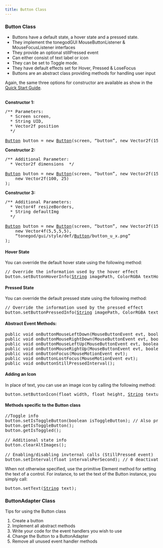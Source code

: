 ```yaml
---
title: Button Class
---
```

<h3 class="sectionedit1" id="button_class">Button Class</h3>
<div class="level3">
<ul>
<li class="level1"><div class="li"> Buttons have a default state, a hover state and a pressed state.</div>
</li>
<li class="level1"><div class="li"> They implement the tonegodGUI MouseButtonListener &amp; MouseFocusListener interfaces</div>
</li>
<li class="level1"><div class="li"> They provide an optional stillPressed event</div>
</li>
<li class="level1"><div class="li"> Can either consist of text label or icon</div>
</li>
<li class="level1"><div class="li"> They can be set to Toggle mode.</div>
</li>
<li class="level1"><div class="li"> They have default effects set for Hover, Pressed &amp; LoseFocus</div>
</li>
<li class="level1"><div class="li"> Buttons are an abstract class providing methods for handling user input</div>
</li>
</ul>

<p>
Again, the same three options for constructor are available as show in the <a href="http://jmonkeyengine.org/wiki/doku.php/jme3:contributions:tonegodgui:quickstart" class="urlextern" title="http://jmonkeyengine.org/wiki/doku.php/jme3:contributions:tonegodgui:quickstart" rel="nofollow">Quick Start Guide</a>.<br />

<br />

<strong>Constructor 1:</strong><br />

</p>
<pre class="code java"><span class="co3">/** Parameters:
  * Screen screen,
  * String UID,
  * Vector2f position
  */</span>
 
<a href="http://www.google.com/search?hl=en&amp;q=allinurl%3Adocs.oracle.com+javase+docs+api+button"><span class="kw3">Button</span></a> button <span class="sy0">=</span> <span class="kw1">new</span> <a href="http://www.google.com/search?hl=en&amp;q=allinurl%3Adocs.oracle.com+javase+docs+api+button"><span class="kw3">Button</span></a><span class="br0">(</span>screen, “button”, <span class="kw1">new</span> Vector2f<span class="br0">(</span><span class="nu0">15</span>, <span class="nu0">15</span><span class="br0">)</span><span class="br0">)</span><span class="sy0">;</span></pre>

<p>
<strong>Constructor 2:</strong><br />

</p>
<pre class="code java"><span class="co3">/** Additional Parameter:
  * Vector2f dimensions  */</span>
 
<a href="http://www.google.com/search?hl=en&amp;q=allinurl%3Adocs.oracle.com+javase+docs+api+button"><span class="kw3">Button</span></a> button <span class="sy0">=</span> <span class="kw1">new</span> <a href="http://www.google.com/search?hl=en&amp;q=allinurl%3Adocs.oracle.com+javase+docs+api+button"><span class="kw3">Button</span></a><span class="br0">(</span>screen, “button”, <span class="kw1">new</span> Vector2f<span class="br0">(</span><span class="nu0">15</span>, <span class="nu0">15</span><span class="br0">)</span>,
    <span class="kw1">new</span> Vector2f<span class="br0">(</span><span class="nu0">100</span>, <span class="nu0">25</span><span class="br0">)</span>
<span class="br0">)</span><span class="sy0">;</span></pre>

<p>
<strong>Constructor 3:</strong><br />

</p>
<pre class="code java"><span class="co3">/** Additional Parameters:
  * Vector4f resizeBorders,
  * String defaultImg
  */</span>
 
<a href="http://www.google.com/search?hl=en&amp;q=allinurl%3Adocs.oracle.com+javase+docs+api+button"><span class="kw3">Button</span></a> button <span class="sy0">=</span> <span class="kw1">new</span> <a href="http://www.google.com/search?hl=en&amp;q=allinurl%3Adocs.oracle.com+javase+docs+api+button"><span class="kw3">Button</span></a><span class="br0">(</span>screen, “button”, <span class="kw1">new</span> Vector2f<span class="br0">(</span><span class="nu0">15</span>, <span class="nu0">15</span><span class="br0">)</span>, <span class="kw1">new</span> Vector2f<span class="br0">(</span><span class="nu0">100</span>, <span class="nu0">25</span><span class="br0">)</span>,
    <span class="kw1">new</span> Vector4f<span class="br0">(</span><span class="nu0">5</span>,<span class="nu0">5</span>,<span class="nu0">5</span>,<span class="nu0">5</span><span class="br0">)</span>,
    “tonegod<span class="sy0">/</span>gui<span class="sy0">/</span>style<span class="sy0">/</span>def<span class="sy0">/</span><a href="http://www.google.com/search?hl=en&amp;q=allinurl%3Adocs.oracle.com+javase+docs+api+button"><span class="kw3">Button</span></a><span class="sy0">/</span>button_u_x.<span class="me1">png</span>”
<span class="br0">)</span><span class="sy0">;</span></pre>

</div>

<h4 id="hover_state">Hover State</h4>
<div class="level4">

<p>
You can override the default hover state using the following method:
</p>
<pre class="code java"><span class="co1">// Override the information used by the hover effect</span>
button.<span class="me1">setButtonHoverInfo</span><span class="br0">(</span><a href="http://www.google.com/search?hl=en&amp;q=allinurl%3Adocs.oracle.com+javase+docs+api+string"><span class="kw3">String</span></a> imagePath, ColorRGBA textHoverColor<span class="br0">)</span><span class="sy0">;</span></pre>

</div>

<h4 id="pressed_state">Pressed State</h4>
<div class="level4">

<p>
You can override the default pressed state using the following method:
</p>
<pre class="code java"><span class="co1">// Override the information used by the pressed effect</span>
button.<span class="me1">setButtonPressedInfo</span><span class="br0">(</span><a href="http://www.google.com/search?hl=en&amp;q=allinurl%3Adocs.oracle.com+javase+docs+api+string"><span class="kw3">String</span></a> imagePath, ColorRGBA textPressedColor<span class="br0">)</span><span class="sy0">;</span></pre>

</div>

<h4 id="abstract_event_methods">Abstract Event Methods:</h4>
<div class="level4">
<pre class="code java"><span class="kw1">public</span> <span class="kw4">void</span> onButtonMouseLeftDown<span class="br0">(</span>MouseButtonEvent evt, <span class="kw4">boolean</span> toggled<span class="br0">)</span><span class="sy0">;</span>
<span class="kw1">public</span> <span class="kw4">void</span> onButtonMouseRightDown<span class="br0">(</span>MouseButtonEvent evt, <span class="kw4">boolean</span> toggled<span class="br0">)</span><span class="sy0">;</span>
<span class="kw1">public</span> <span class="kw4">void</span> onButtonMouseLeftUp<span class="br0">(</span>MouseButtonEvent evt, <span class="kw4">boolean</span> toggled<span class="br0">)</span><span class="sy0">;</span>
<span class="kw1">public</span> <span class="kw4">void</span> onButtonMouseRightUp<span class="br0">(</span>MouseButtonEvent evt, <span class="kw4">boolean</span> toggled<span class="br0">)</span><span class="sy0">;</span>
<span class="kw1">public</span> <span class="kw4">void</span> onButtonFocus<span class="br0">(</span>MouseMotionEvent evt<span class="br0">)</span><span class="sy0">;</span>
<span class="kw1">public</span> <span class="kw4">void</span> onButtonLostFocus<span class="br0">(</span>MouseMotionEvent evt<span class="br0">)</span><span class="sy0">;</span>
<span class="kw1">public</span> <span class="kw4">void</span> onButtonStillPressedInterval<span class="br0">(</span><span class="br0">)</span><span class="sy0">;</span></pre>

</div>

<h4 id="adding_an_icon">Adding an Icon</h4>
<div class="level4">

<p>
In place of text, you can use an image icon by calling the following method:
</p>
<pre class="code java">button.<span class="me1">setButtonIcon</span><span class="br0">(</span><span class="kw4">float</span> width, <span class="kw4">float</span> height, <a href="http://www.google.com/search?hl=en&amp;q=allinurl%3Adocs.oracle.com+javase+docs+api+string"><span class="kw3">String</span></a> texturePath<span class="br0">)</span><span class="sy0">;</span></pre>

</div>

<h4 id="methods_specific_to_the_button_class">Methods specific to the Button class</h4>
<div class="level4">
<pre class="code java"><span class="co1">//Toggle info</span>
button.<span class="me1">setIsToggleButton</span><span class="br0">(</span><span class="kw4">boolean</span> isToggleButton<span class="br0">)</span><span class="sy0">;</span> <span class="co1">// Also provides a getter</span>
button.<span class="me1">getIsToggleButton</span><span class="br0">(</span><span class="br0">)</span><span class="sy0">;</span>
button.<span class="me1">getIsToggled</span><span class="br0">(</span><span class="br0">)</span><span class="sy0">;</span>
 
<span class="co1">// Additional state info</span>
button.<span class="me1">clearAltImages</span><span class="br0">(</span><span class="br0">)</span><span class="sy0">;</span>
 
<span class="co1">// Enabling/disabling invternal calls (StillPressed event)</span>
button.<span class="me1">setInterval</span><span class="br0">(</span><span class="kw4">float</span> intervalsPerSecond<span class="br0">)</span><span class="sy0">;</span> <span class="co1">// 0 deactivates</span></pre>

<p>
</p><p></p><div class="noteclassic">When not otherwise specified, use the primitive Element method for setting the text of a control. For instance, to set the text of the Button instance, you simply call:
</div>

<pre class="code java">button.<span class="me1">setText</span><span class="br0">(</span><a href="http://www.google.com/search?hl=en&amp;q=allinurl%3Adocs.oracle.com+javase+docs+api+string"><span class="kw3">String</span></a> text<span class="br0">)</span><span class="sy0">;</span></pre>

</div>
<!-- EDIT1 SECTION "Button Class" [1-3113] -->
<h3 class="sectionedit2" id="buttonadapter_class">ButtonAdapter Class</h3>
<div class="level3">

<p>
</p><p></p><div class="notetip">Tips for using the Button class
</div>

<ol>
<li class="level1"><div class="li"> Create a button</div>
</li>
<li class="level1"><div class="li"> Implement all abstract methods</div>
</li>
<li class="level1"><div class="li"> Write your code for the event handlers you wish to use</div>
</li>
<li class="level1"><div class="li"> Change the Button to a ButtonAdapter</div>
</li>
<li class="level1"><div class="li"> Remove all unused event handler methods</div>
</li>
</ol>

</div>
<!-- EDIT2 SECTION "ButtonAdapter Class" [3114-] -->
